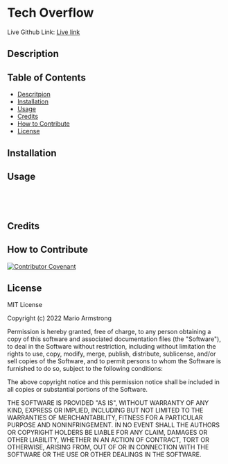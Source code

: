 # Tech Overflow

Live Github Link: [Live link]()

## Description

## Table of Contents

- [Descritpion](#description)
- [Installation](#installation)
- [Usage](#usage)
- [Credits](#credits)
- [How to Contribute](#how-to-contribute)
- [License](#license)

## Installation

## Usage

![]()

![]()

![]()

![]()

## Credits

## How to Contribute

[![Contributor Covenant](https://img.shields.io/badge/Contributor%20Covenant-2.1-4baaaa.svg)](code_of_conduct.md)

## License

MIT License

Copyright (c) 2022 Mario Armstrong

Permission is hereby granted, free of charge, to any person obtaining a copy
of this software and associated documentation files (the "Software"), to deal
in the Software without restriction, including without limitation the rights
to use, copy, modify, merge, publish, distribute, sublicense, and/or sell
copies of the Software, and to permit persons to whom the Software is
furnished to do so, subject to the following conditions:

The above copyright notice and this permission notice shall be included in all
copies or substantial portions of the Software.

THE SOFTWARE IS PROVIDED "AS IS", WITHOUT WARRANTY OF ANY KIND, EXPRESS OR
IMPLIED, INCLUDING BUT NOT LIMITED TO THE WARRANTIES OF MERCHANTABILITY,
FITNESS FOR A PARTICULAR PURPOSE AND NONINFRINGEMENT. IN NO EVENT SHALL THE
AUTHORS OR COPYRIGHT HOLDERS BE LIABLE FOR ANY CLAIM, DAMAGES OR OTHER
LIABILITY, WHETHER IN AN ACTION OF CONTRACT, TORT OR OTHERWISE, ARISING FROM,
OUT OF OR IN CONNECTION WITH THE SOFTWARE OR THE USE OR OTHER DEALINGS IN THE
SOFTWARE.
